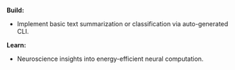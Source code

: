 **Build:**

- Implement basic text summarization or classification via auto-generated CLI.

**Learn:**

- Neuroscience insights into energy-efficient neural computation.
